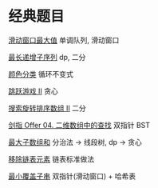 # 经典题目

[滑动窗口最大值](https://leetcode-cn.com/problems/sliding-window-maximum/)	单调队列, 滑动窗口

[最长递增子序列](https://leetcode-cn.com/problems/longest-increasing-subsequence/)	dp, 二分

[颜色分类](https://leetcode-cn.com/problems/sort-colors/)				循环不变式

[跳跃游戏 II](https://leetcode-cn.com/problems/jump-game-ii/)			贪心

[搜索旋转排序数组 II](https://leetcode-cn.com/problems/search-in-rotated-sorted-array-ii/)	二分

[剑指 Offer 04. 二维数组中的查找](https://leetcode-cn.com/problems/er-wei-shu-zu-zhong-de-cha-zhao-lcof/)	双指针 BST

[最大子数组和](https://leetcode-cn.com/problems/maximum-subarray/)		分治法 -> 线段树, dp -> 贪心

[移除链表元素](https://leetcode-cn.com/problems/remove-linked-list-elements/)		链表标准做法

[最小覆盖子串](https://leetcode-cn.com/problems/minimum-window-substring/)		双指针(滑动窗口) + 哈希表
